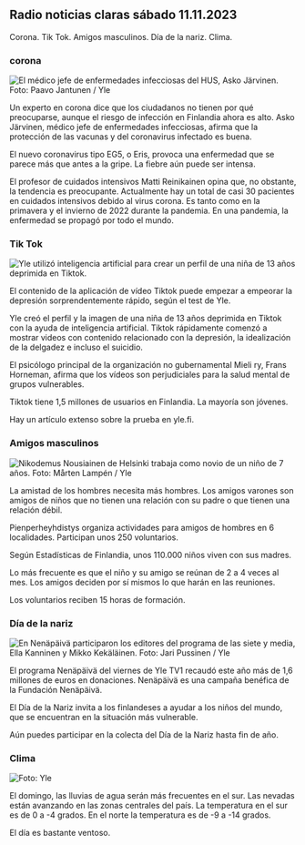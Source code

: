 ## Radio noticias claras sábado 11.11.2023

Corona. Tik Tok. Amigos masculinos. Día de la nariz. Clima.

### corona

![El médico jefe de enfermedades infecciosas del HUS, Asko Järvinen. Foto: Paavo Jantunen / Yle](https://images.cdn.yle.fi/image/upload/c_crop,h_3027,w_5382,x_0,y_311/ar_1.7777777777777777,c_fill,g_faces,h_675,w_1200/dpr_1.0/q_auto:eco/f_auto/fl_lossy/v1699692578/39-1199235654f3bb0eba14)

Un experto en corona dice que los ciudadanos no tienen por qué preocuparse, aunque el riesgo de infección en Finlandia ahora es alto. Asko Järvinen, médico jefe de enfermedades infecciosas, afirma que la protección de las vacunas y del coronavirus infectado es buena.

El nuevo coronavirus tipo EG5, o Eris, provoca una enfermedad que se parece más que antes a la gripe. La fiebre aún puede ser intensa.

El profesor de cuidados intensivos Matti Reinikainen opina que, no obstante, la tendencia es preocupante. Actualmente hay un total de casi 30 pacientes en cuidados intensivos debido al virus corona. Es tanto como en la primavera y el invierno de 2022 durante la pandemia. En una pandemia, la enfermedad se propagó por todo el mundo.

### Tik Tok

![Yle utilizó inteligencia artificial para crear un perfil de una niña de 13 años deprimida en Tiktok. ](https://images.cdn.yle.fi/image/upload/c_crop,h_2955,w_5255,x_371,y_789/ar_1.7777777777777777,c_fill,g_faces,h_675,w_1200/dpr_1.0/q_auto:eco/f_auto/fl_lossy/v1697625813/39-1187987652fb3e8a7ce7)

El contenido de la aplicación de vídeo Tiktok puede empezar a empeorar la depresión sorprendentemente rápido, según el test de Yle.

Yle creó el perfil y la imagen de una niña de 13 años deprimida en Tiktok con la ayuda de inteligencia artificial. Tiktok rápidamente comenzó a mostrar videos con contenido relacionado con la depresión, la idealización de la delgadez e incluso el suicidio.

El psicólogo principal de la organización no gubernamental Mieli ry, Frans Horneman, afirma que los vídeos son perjudiciales para la salud mental de grupos vulnerables.

Tiktok tiene 1,5 millones de usuarios en Finlandia. La mayoría son jóvenes.

Hay un artículo extenso sobre la prueba en yle.fi.

### Amigos masculinos

![Nikodemus Nousiainen de Helsinki trabaja como novio de un niño de 7 años. Foto: Mårten Lampén / Yle](https://images.cdn.yle.fi/image/upload/c_crop,h_2250,w_4000,x_0,y_150/ar_1.7777777777777777,c_fill,g_faces,h_675,w_1200/dpr_1.0/q_auto:eco/f_auto/fl_lossy/v1699361417/39-1197061654a30293868a)

La amistad de los hombres necesita más hombres. Los amigos varones son amigos de niños que no tienen una relación con su padre o que tienen una relación débil.

Pienperheyhdistys organiza actividades para amigos de hombres en 6 localidades. Participan unos 250 voluntarios.

Según Estadísticas de Finlandia, unos 110.000 niños viven con sus madres.

Lo más frecuente es que el niño y su amigo se reúnan de 2 a 4 veces al mes. Los amigos deciden por sí mismos lo que harán en las reuniones.

Los voluntarios reciben 15 horas de formación.

### Día de la nariz

![En Nenäpäivä participaron los editores del programa de las siete y media, Ella Kanninen y Mikko Kekäläinen. Foto: Jari Pussinen / Yle](https://images.cdn.yle.fi/image/upload/c_crop,h_3125,w_5557,x_0,y_126/ar_1.7777777777777777,c_fill,g_faces,h_675,w_1200/dpr_1.0/q_auto:eco/f_auto/fl_lossy/v1699531130/39-1198130654cc7a81d6f6)

El programa Nenäpäivä del viernes de Yle TV1 recaudó este año más de 1,6 millones de euros en donaciones. Nenäpäivä es una campaña benéfica de la Fundación Nenäpäivä.

El Día de la Nariz invita a los finlandeses a ayudar a los niños del mundo, que se encuentran en la situación más vulnerable.

Aún puedes participar en la colecta del Día de la Nariz hasta fin de año.

### Clima

![ Foto: Yle](https://images.cdn.yle.fi/image/upload/c_crop,h_1080,w_1919,x_0,y_0/ar_1.7777777777777777,c_fill,g_faces,h_675,w_1200/dpr_1.0/q_auto:eco/f_auto/fl_lossy/v1699717391/39-1199335654fa0f0a84d5)

El domingo, las lluvias de agua serán más frecuentes en el sur. Las nevadas están avanzando en las zonas centrales del país. La temperatura en el sur es de 0 a -4 grados. En el norte la temperatura es de -9 a -14 grados.

El día es bastante ventoso.
